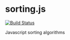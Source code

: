 sorting.js
==========

[![Build Status](https://travis-ci.org/Dokko1230/sorting.js.svg)](https://travis-ci.org/Dokko1230/sorting.js)

Javascript sorting algorithms
